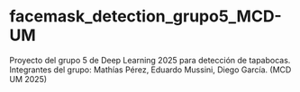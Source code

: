 # facemask_detection_grupo5_MCD-UM
Proyecto del grupo 5 de Deep Learning 2025 para detección de tapabocas. Integrantes del grupo: Mathías Pérez, Eduardo Mussini, Diego García. (MCD UM 2025)
